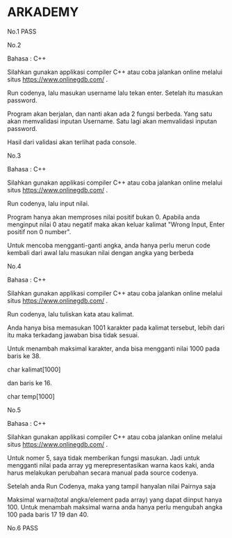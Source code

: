 # ARKADEMY

No.1 
PASS



No.2

Bahasa : C++

Silahkan gunakan applikasi compiler C++ atau coba jalankan online melalui situs https://www.onlinegdb.com/ .

Run codenya, lalu masukan username lalu tekan enter. Setelah itu masukan password.

Program akan berjalan, dan nanti akan ada 2 fungsi berbeda. Yang satu akan memvalidasi inputan Username. Satu lagi akan memvalidasi inputan password.

Hasil dari validasi akan terlihat pada console.



No.3

Bahasa : C++

Silahkan gunakan applikasi compiler C++ atau coba jalankan online melalui situs https://www.onlinegdb.com/ .

Run codenya, lalu input nilai.

Program hanya akan memproses nilai positif bukan 0. Apabila anda menginput nilai 0 atau negatif maka 
akan keluar kalimat "Wrong Input, Enter positif non 0 number".

Untuk mencoba mengganti-ganti angka, anda hanya perlu merun code kembali dari awal
lalu masukan nilai dengan angka yang berbeda



No.4

Bahasa : C++

Silahkan gunakan applikasi compiler C++ atau coba jalankan online melalui situs https://www.onlinegdb.com/ .

Run codenya, lalu tuliskan kata atau kalimat.

Anda hanya bisa memasukan 1001 karakter pada kalimat tersebut, lebih dari itu maka terkadang jawaban bisa tidak sesuai.

Untuk menambah maksimal karakter, anda bisa mengganti nilai 1000 pada baris ke 38.

char kalimat[1000] 

dan baris ke 16.

char temp[1000] 



No.5

Bahasa : C++

Silahkan gunakan applikasi compiler C++ atau coba jalankan online melalui situs https://www.onlinegdb.com/ .

Untuk nomer 5, saya tidak memberikan fungsi masukan. Jadi untuk mengganti nilai pada array yg merepresentasikan warna kaos kaki, anda harus melakukan perubahan secara manual pada source codenya.

Setelah anda Run Codenya, maka yang tampil hanyalan nilai Pairnya saja

Maksimal warna(total angka/element pada array) yang dapat diinput hanya 100. Untuk menambah maksimal warna anda hanya perlu mengubah angka 100 pada baris 17 19 dan 40.


No.6
PASS
